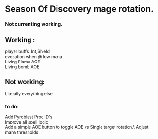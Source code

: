 # Season Of Discovery mage rotation.

### Not currenting working.

## Working : 

player buffs, Int,Shield\
evocation when @ low mana\
Living Flame AOE\
Living bomb AOE

## Not working:
Literally everything else


### to do:
Add Pyroblast Proc ID's\
Improve all spell logic\
Add a simple AOE button to toggle AOE vs Single target rotation.\ 
Adjust mana thresholds
